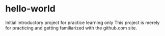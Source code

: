 # hello-world
Initial introductory project for practice learning only
This project is merely for practicing and getting familiarized with the github.com
site.
